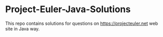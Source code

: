 # Project-Euler-Java-Solutions
This repo contains solutions for questions on https://projecteuler.net web site in Java way.
